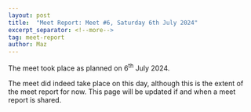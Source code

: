 ```yaml
---
layout: post
title:  "Meet Report: Meet #6, Saturday 6th July 2024"
excerpt_separator: <!--more-->
tag: meet-report
author: Maz
---
```


The meet took place as planned on 6<sup>th</sup> July 2024.

<!--more-->

The meet did indeed take place on this day, although this is the extent of the meet report for now. This page will be updated if and when a meet report is shared.
